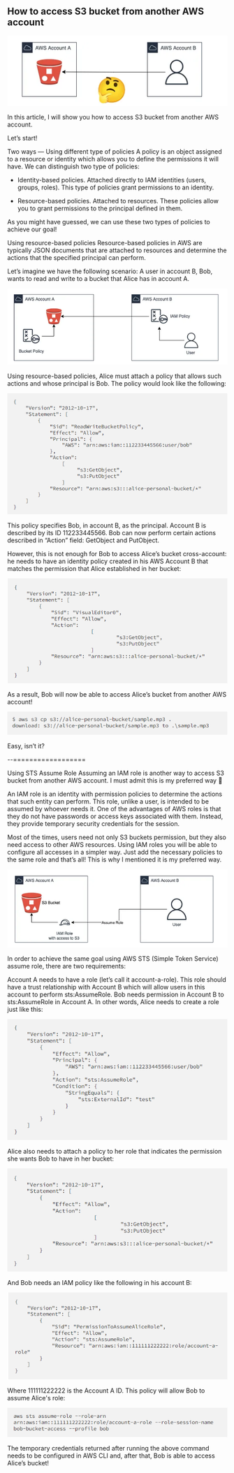 
## **How to access S3 bucket from another AWS account**

![High Level Design](./images/p1.png)

In this article, I will show you how to access S3 bucket from another AWS account.

Let’s start!

Two ways — Using different type of policies
A policy is an object assigned to a resource or identity which allows you to define the permissions it will have. We can distinguish two type of policies:

* Identity-based policies. Attached directly to IAM identities (users, groups, roles). This type of policies grant permissions to an identity.

* Resource-based policies. Attached to resources. These policies allow you to grant permissions to the principal defined in them.

As you might have guessed, we can use these two types of policies to achieve our goal!

Using resource-based policies
Resource-based policies in AWS are typically JSON documents that are attached to resources and determine the actions that the specified principal can perform.

Let’s imagine we have the following scenario: A user in account B, Bob, wants to read and write to a bucket that Alice has in account A.

![High Level Design](./images/p2.png)

Using resource-based policies, Alice must attach a policy that allows such actions and whose principal is Bob. The policy would look like the following:

![High Level Design](./images/p3.png)

This policy specifies Bob, in account B, as the principal. Account B is described by its ID 112233445566. Bob can now perform certain actions described in “Action” field: GetObject and PutObject.

However, this is not enough for Bob to access Alice’s bucket cross-account: he needs to have an identity policy created in his AWS Account B that matches the permission that Alice established in her bucket:

![High Level Design](./images/p4.png)

As a result, Bob will now be able to access Alice’s bucket from another AWS account!

![High Level Design](./images/p5.png)

Easy, isn’t it?

--==================

Using STS Assume Role
Assuming an IAM role is another way to access S3 bucket from another AWS account. I must admit this is my preferred way 😬

An IAM role is an identity with permission policies to determine the actions that such entity can perform. This role, unlike a user, is intended to be assumed by whoever needs it. One of the advantages of AWS roles is that they do not have passwords or access keys associated with them. Instead, they provide temporary security credentials for the session.

Most of the times, users need not only S3 buckets permission, but they also need access to other AWS resources. Using IAM roles you will be able to configure all accesses in a simpler way. Just add the necessary policies to the same role and that’s all! This is why I mentioned it is my preferred way.

![High Level Design](./images/sts1.png)

In order to achieve the same goal using AWS STS (Simple Token Service) assume role, there are two requirements:

Account A needs to have a role (let’s call it account-a-role). This role should have a trust relationship with Account B which will allow users in this account to perform sts:AssumeRole.
Bob needs permission in Account B to sts:AssumeRole in Account A.
In other words, Alice needs to create a role just like this:

![High Level Design](./images/sts2.png)

Alice also needs to attach a policy to her role that indicates the permission she wants Bob to have in her bucket:

![High Level Design](./images/sts3.png)

And Bob needs an IAM policy like the following in his account B:

![High Level Design](./images/sts4.png)

Where 111111222222 is the Account A ID. This policy will allow Bob to assume Alice's role:

![High Level Design](./images/sts5.png)

The temporary credentials returned after running the above command needs to be configured in AWS CLI and, after that, Bob is able to access Alice’s bucket!